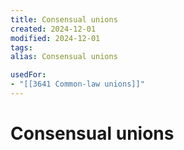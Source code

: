 ```yaml
---
title: Consensual unions
created: 2024-12-01
modified: 2024-12-01
tags: 
alias: Consensual unions

usedFor:
- "[[3641 Common-law unions]]"
---
```

# Consensual unions
